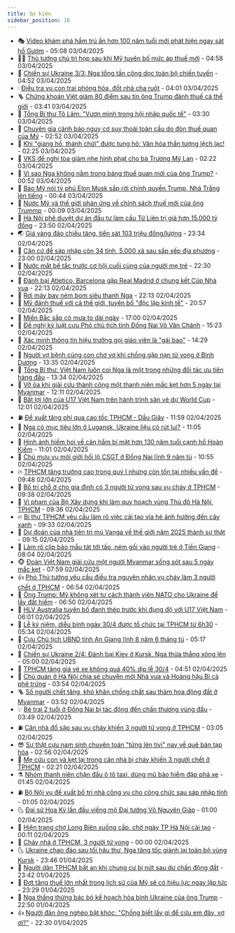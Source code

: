 ```yaml
---
title: Sự kiện
sidebar_position: 16
---
```


<!-- dantri-su-kien:START -->
- 🎭 [Video khám phá hầm trú ẩn hơn 100 năm tuổi mới phát hiện ngay sát hồ Gươm](https://dantri.com.vn/xa-hoi/video-kham-pha-ham-tru-an-hon-100-nam-tuoi-moi-phat-hien-ngay-sat-ho-guom-20250403120425865.htm) - 05:08 03/04/2025
- 👨‍🏫 [Thủ tướng chủ trì họp sau khi Mỹ tuyên bố mức áp thuế mới](https://dantri.com.vn/xa-hoi/thu-tuong-chu-tri-hop-sau-khi-my-tuyen-bo-muc-ap-thue-moi-20250403094044452.htm) - 04:58 03/04/2025
- 🌮 [Chiến sự Ukraine 3/3: Nga tổng tấn công dọc toàn bộ chiến tuyến](https://dantri.com.vn/the-gioi/chien-su-ukraine-33-nga-tong-tan-cong-doc-toan-bo-chien-tuyen-20250403105455655.htm) - 04:52 03/04/2025
- 🕯 [Điều tra vụ con trai phóng hỏa, đốt nhà cha ruột](https://dantri.com.vn/xa-hoi/dieu-tra-vu-con-trai-phong-hoa-dot-nha-cha-ruot-20250403103659773.htm) - 04:01 03/04/2025
- 🪜 [Chứng khoán Việt giảm 80 điểm sau tin ông Trump đánh thuế cả thế giới](https://dantri.com.vn/kinh-doanh/chung-khoan-viet-giam-80-diem-sau-tin-ong-trump-danh-thue-ca-the-gioi-20250403092732363.htm) - 03:41 03/04/2025
- 🐘 [Tổng Bí thư Tô Lâm: &quot;Vươn mình trong hội nhập quốc tế&quot;](https://dantri.com.vn/xa-hoi/tong-bi-thu-to-lam-vuon-minh-trong-hoi-nhap-quoc-te-20250403101936023.htm) - 03:30 03/04/2025
- 🤔 [Chuyên gia cảnh báo nguy cơ suy thoái toàn cầu do đòn thuế quan của Mỹ](https://dantri.com.vn/the-gioi/chuyen-gia-canh-bao-nguy-co-suy-thoai-toan-cau-do-don-thue-quan-cua-my-20250403094424311.htm) - 02:52 03/04/2025
- 🧠 [Khi &quot;giang hồ, thánh chửi&quot; được tung hô: Văn hóa thần tượng lệch lạc!](https://dantri.com.vn/doi-song/khi-giang-ho-thanh-chui-duoc-tung-ho-van-hoa-than-tuong-lech-lac-20250403082444402.htm) - 02:25 03/04/2025
- 📝 [VKS đề nghị tòa giảm nhẹ hình phạt cho bà Trương Mỹ Lan](https://dantri.com.vn/phap-luat/vks-de-nghi-toa-giam-nhe-hinh-phat-cho-ba-truong-my-lan-20250403085435641.htm) - 02:22 03/04/2025
- 🦏 [Vì sao Nga không nằm trong bảng thuế quan mới của ông Trump?](https://dantri.com.vn/the-gioi/vi-sao-nga-khong-nam-trong-bang-thue-quan-moi-cua-ong-trump-20250403074144065.htm) - 00:52 03/04/2025
- 🥰 [Báo Mỹ nói tỷ phú Elon Musk sắp rời chính quyền Trump, Nhà Trắng lên tiếng](https://dantri.com.vn/the-gioi/bao-my-noi-ty-phu-elon-musk-sap-roi-chinh-quyen-trump-nha-trang-len-tieng-20250403073528230.htm) - 00:44 03/04/2025
- 🤗 [Nước Mỹ và thế giới phản ứng về chính sách thuế mới của ông Trummp](https://dantri.com.vn/the-gioi/nuoc-my-va-the-gioi-phan-ung-ve-chinh-sach-thue-moi-cua-ong-trummp-20250403065649489.htm) - 00:09 03/04/2025
- 🌈 [Hà Nội phê duyệt dự án đầu tư làm cầu Tứ Liên trị giá hơn 15.000 tỷ đồng](https://dantri.com.vn/xa-hoi/ha-noi-phe-duyet-du-an-dau-tu-lam-cau-tu-lien-tri-gia-hon-15000-ty-dong-20250403064859275.htm) - 23:50 02/04/2025
- 🌏 [Giá vàng đảo chiều tăng, tiến sát 103 triệu đồng/lượng](https://dantri.com.vn/kinh-doanh/gia-vang-dao-chieu-tang-tien-sat-103-trieu-dongluong-20250403005030021.htm) - 23:34 02/04/2025
- 💄 [Căn cứ để sáp nhập còn 34 tỉnh, 5.000 xã sau sắp xếp địa phương](https://dantri.com.vn/noi-vu/can-cu-de-sap-nhap-con-34-tinh-5000-xa-sau-sap-xep-dia-phuong-20250402095449624.htm) - 23:00 02/04/2025
- 👺 [Nước mắt bế tắc trước cơ hội cuối cùng của người mẹ trẻ](https://dantri.com.vn/tam-long-nhan-ai/nuoc-mat-be-tac-truoc-co-hoi-cuoi-cung-cua-nguoi-me-tre-20250328212302260.htm) - 22:30 02/04/2025
- 👹 [Đánh bại Atletico, Barcelona gặp Real Madrid ở chung kết Cúp Nhà vua](https://dantri.com.vn/the-thao/danh-bai-atletico-barcelona-gap-real-madrid-o-chung-ket-cup-nha-vua-20250403051349781.htm) - 22:13 02/04/2025
- 🌊 [Rơi máy bay ném bom siêu thanh Nga](https://dantri.com.vn/the-gioi/roi-may-bay-nem-bom-sieu-thanh-nga-20250403045403719.htm) - 22:13 02/04/2025
- 🤠 [Mỹ đánh thuế với cả thế giới, tuyên bố &quot;độc lập kinh tế&quot;](https://dantri.com.vn/the-gioi/my-danh-thue-voi-ca-the-gioi-tuyen-bo-doc-lap-kinh-te-20250403034609577.htm) - 20:57 02/04/2025
- 🎊 [Miền Bắc sắp có mưa to dài ngày](https://dantri.com.vn/xa-hoi/mien-bac-sap-co-mua-to-dai-ngay-20250402202514535.htm) - 17:00 02/04/2025
- 🐘 [Đề nghị kỷ luật cựu Phó chủ tịch tỉnh Đồng Nai Võ Văn Chánh](https://dantri.com.vn/xa-hoi/de-nghi-ky-luat-cuu-pho-chu-tich-tinh-dong-nai-vo-van-chanh-20250402205224778.htm) - 15:23 02/04/2025
- 💂 [Xác minh thông tin hiệu trưởng gọi giáo viên là &quot;gái bao&quot;](https://dantri.com.vn/giao-duc/xac-minh-thong-tin-hieu-truong-goi-giao-vien-la-gai-bao-20250402201559627.htm) - 14:29 02/04/2025
- 👹 [Người vợ bệnh cùng con chơ vơ khi chồng gặp nạn tử vong ở Bình Dương](https://dantri.com.vn/xa-hoi/nguoi-vo-benh-cung-con-cho-vo-khi-chong-gap-nan-tu-vong-o-binh-duong-20250402155543810.htm) - 13:35 02/04/2025
- 🦒 [Tổng Bí thư: Việt Nam luôn coi Nga là một trong những đối tác ưu tiên hàng đầu](https://dantri.com.vn/xa-hoi/tong-bi-thu-viet-nam-luon-coi-nga-la-mot-trong-nhung-doi-tac-uu-tien-hang-dau-20250402203307863.htm) - 13:34 02/04/2025
- 🗽 [Vỡ òa khi giải cứu thành công một thanh niên mắc kẹt hơn 5 ngày tại Myanmar](https://dantri.com.vn/xa-hoi/vo-oa-khi-giai-cuu-thanh-cong-mot-thanh-nien-mac-ket-hon-5-ngay-tai-myanmar-20250402185624466.htm) - 12:11 02/04/2025
- 💄 [Bất lợi lớn của U17 Việt Nam trên hành trình săn vé dự World Cup](https://dantri.com.vn/the-thao/bat-loi-lon-cua-u17-viet-nam-tren-hanh-trinh-san-ve-du-world-cup-20250402190148657.htm) - 12:01 02/04/2025
- ⛽️ [Đề xuất tăng phí qua cao tốc TPHCM - Dầu Giây](https://dantri.com.vn/xa-hoi/de-xuat-tang-phi-qua-cao-toc-tphcm-dau-giay-20250402185528963.htm) - 11:59 02/04/2025
- 🥷 [Nga có mục tiêu lớn ở Lugansk, Ukraine liệu có rút lui?](https://dantri.com.vn/the-gioi/nga-co-muc-tieu-lon-o-lugansk-ukraine-lieu-co-rut-lui-20250402124430285.htm) - 11:05 02/04/2025
- 🤖 [Hình ảnh hiếm hoi về căn hầm bí mật hơn 130 năm tuổi cạnh hồ Hoàn Kiếm](https://dantri.com.vn/xa-hoi/hinh-anh-hiem-hoi-ve-can-ham-bi-mat-hon-130-nam-tuoi-canh-ho-hoan-kiem-20250402171015324.htm) - 11:01 02/04/2025
- 🌊 [Chủ mưu vụ môi giới hối lộ CSGT ở Đồng Nai lĩnh 9 năm tù](https://dantri.com.vn/phap-luat/chu-muu-vu-moi-gioi-hoi-lo-csgt-o-dong-nai-linh-9-nam-tu-20250402171646099.htm) - 10:55 02/04/2025
- 🔥 [TPHCM tăng trưởng cao trong quý I nhưng còn tồn tại nhiều vấn đề](https://dantri.com.vn/xa-hoi/tphcm-tang-truong-cao-trong-quy-i-nhung-con-ton-tai-nhieu-van-de-20250402153234937.htm) - 09:48 02/04/2025
- 🦏 [Bố trí chỗ ở cho gia đình có 3 người tử vong sau vụ cháy ở TPHCM](https://dantri.com.vn/xa-hoi/bo-tri-cho-o-cho-gia-dinh-co-3-nguoi-tu-vong-sau-vu-chay-o-tphcm-20250402160750138.htm) - 09:38 02/04/2025
- 🐘 [Vi phạm của Bộ Xây dựng khi làm quy hoạch vùng Thủ đô Hà Nội, TPHCM](https://dantri.com.vn/xa-hoi/vi-pham-cua-bo-xay-dung-khi-lam-quy-hoach-vung-thu-do-ha-noi-tphcm-20250402151416777.htm) - 09:36 02/04/2025
- 🔥 [Bí thư TPHCM yêu cầu làm rõ việc cải tạo vỉa hè ảnh hưởng đến cây xanh](https://dantri.com.vn/xa-hoi/bi-thu-tphcm-yeu-cau-lam-ro-viec-cai-tao-via-he-anh-huong-den-cay-xanh-20250402160257420.htm) - 09:33 02/04/2025
- 💼 [Dự đoán của nhà tiên tri mù Vanga về thế giới năm 2025 thành sự thật](https://dantri.com.vn/the-gioi/du-doan-cua-nha-tien-tri-mu-vanga-ve-the-gioi-nam-2025-thanh-su-that-20250402160008259.htm) - 09:15 02/04/2025
- 🚀 [Làm rõ clip bảo mẫu tát tới tấp, ném gối vào người trẻ ở Tiền Giang](https://dantri.com.vn/xa-hoi/lam-ro-clip-bao-mau-tat-toi-tap-nem-goi-vao-nguoi-tre-o-tien-giang-20250402144136324.htm) - 08:04 02/04/2025
- 🐵 [Đoàn Việt Nam giải cứu một người Myanmar sống sót sau 5 ngày mắc kẹt](https://dantri.com.vn/xa-hoi/doan-viet-nam-giai-cuu-mot-nguoi-myanmar-song-sot-sau-5-ngay-mac-ket-20250402124641023.htm) - 07:59 02/04/2025
- 👍 [Phó Thủ tướng yêu cầu điều tra nguyên nhân vụ cháy làm 3 người chết ở TPHCM](https://dantri.com.vn/xa-hoi/pho-thu-tuong-yeu-cau-dieu-tra-nguyen-nhan-vu-chay-lam-3-nguoi-chet-o-tphcm-20250402134211242.htm) - 06:54 02/04/2025
- 🚦 [Ông Trump: Mỹ không xét tư cách thành viên NATO cho Ukraine để lấy đất hiếm](https://dantri.com.vn/the-gioi/ong-trump-my-khong-xet-tu-cach-thanh-vien-nato-cho-ukraine-de-lay-dat-hiem-20250402134215660.htm) - 06:50 02/04/2025
- 🥸 [HLV Australia tuyên bố đanh thép trước khi đụng độ với U17 Việt Nam](https://dantri.com.vn/the-thao/hlv-australia-tuyen-bo-danh-thep-truoc-khi-dung-do-voi-u17-viet-nam-20250402122442345.htm) - 06:01 02/04/2025
- 🥷 [Lễ kỷ niệm, diễu binh ngày 30/4 được tổ chức tại TPHCM từ 6h30](https://dantri.com.vn/xa-hoi/le-ky-niem-dieu-binh-ngay-304-duoc-to-chuc-tai-tphcm-tu-6h30-20250402121905137.htm) - 05:34 02/04/2025
- 🤡 [Cựu Chủ tịch UBND tỉnh An Giang lĩnh 8 năm 6 tháng tù](https://dantri.com.vn/phap-luat/cuu-chu-tich-ubnd-tinh-an-giang-linh-8-nam-6-thang-tu-20250402120823620.htm) - 05:17 02/04/2025
- 🥳 [Chiến sự Ukraine 2/4: Đánh bại Kiev ở Kursk, Nga thừa thắng xông lên](https://dantri.com.vn/the-gioi/chien-su-ukraine-24-danh-bai-kiev-o-kursk-nga-thua-thang-xong-len-20250402115051506.htm) - 05:00 02/04/2025
- 🤩 [TPHCM tăng giá vé xe không quá 40% dịp lễ 30/4](https://dantri.com.vn/xa-hoi/tphcm-tang-gia-ve-xe-khong-qua-40-dip-le-304-20250402110053752.htm) - 04:51 02/04/2025
- 🎡 [Chủ quán ở Hà Nội chia sẻ chuyện mời Nhà vua và Hoàng hậu Bỉ cà phê trứng](https://dantri.com.vn/du-lich/chu-quan-o-ha-noi-chia-se-chuyen-moi-nha-vua-va-hoang-hau-bi-ca-phe-trung-20250401220923602.htm) - 03:54 02/04/2025
- 🪜 [Số người chết tăng, khó khăn chồng chất sau thảm họa động đất ở Myanmar](https://dantri.com.vn/the-gioi/so-nguoi-chet-tang-kho-khan-chong-chat-sau-tham-hoa-dong-dat-o-myanmar-20250402103656589.htm) - 03:52 02/04/2025
- 💡 [Bé trai 2 tuổi ở Đồng Nai bị tác động đến chấn thương vùng đầu](https://dantri.com.vn/xa-hoi/be-trai-2-tuoi-o-dong-nai-bi-tac-dong-den-chan-thuong-vung-dau-20250402091144708.htm) - 03:49 02/04/2025
- ⛽️ [Căn nhà đổ sập sau vụ cháy khiến 3 người tử vong ở TPHCM](https://dantri.com.vn/xa-hoi/can-nha-do-sap-sau-vu-chay-khien-3-nguoi-tu-vong-o-tphcm-20250402094918018.htm) - 03:05 02/04/2025
- 😎 [Sự thật cựu nam sinh chuyên toán &quot;từng lên tivi&quot; nay về quê bán tạp hóa](https://dantri.com.vn/giao-duc/su-that-cuu-nam-sinh-chuyen-toan-tung-len-tivi-nay-ve-que-ban-tap-hoa-20250401204517311.htm) - 02:56 02/04/2025
- 🗽 [Mẹ cứu con và kẹt lại trong căn nhà bị cháy khiến 3 người chết ở TPHCM](https://dantri.com.vn/xa-hoi/me-cuu-con-va-ket-lai-trong-can-nha-bi-chay-khien-3-nguoi-chet-o-tphcm-20250402083102618.htm) - 02:21 02/04/2025
- ⚗️ [Nhóm thanh niên chặn đầu ô tô taxi, dùng mũ bảo hiểm đập phá xe](https://dantri.com.vn/phap-luat/nhom-thanh-nien-chan-dau-o-to-taxi-dung-mu-bao-hiem-dap-pha-xe-20250402082602924.htm) - 01:45 02/04/2025
- ⛽️ [Bộ Nội vụ đề xuất bố trí nhà công vụ cho công chức sau sáp nhập tỉnh](https://dantri.com.vn/noi-vu/bo-noi-vu-de-xuat-bo-tri-nha-cong-vu-cho-cong-chuc-sau-sap-nhap-tinh-20250402065835978.htm) - 01:05 02/04/2025
- 🌜 [Đại sứ Hoa Kỳ lần đầu viếng mộ Đại tướng Võ Nguyên Giáp](https://dantri.com.vn/xa-hoi/dai-su-hoa-ky-lan-dau-vieng-mo-dai-tuong-vo-nguyen-giap-20250402073637450.htm) - 01:00 02/04/2025
- 🦩 [Hiện trạng chợ Long Biên xuống cấp, chờ ngày TP Hà Nội cải tạo](https://dantri.com.vn/xa-hoi/hien-trang-cho-long-bien-xuong-cap-cho-ngay-tp-ha-noi-cai-tao-20250401012342687.htm) - 00:11 02/04/2025
- 🦒 [Cháy nhà ở TPHCM, 3 người tử vong](https://dantri.com.vn/xa-hoi/chay-nha-o-tphcm-3-nguoi-tu-vong-20250402065822374.htm) - 00:00 02/04/2025
- 🌜 [Ukraine chao đảo sau tối hậu thư, Nga tăng tốc giành lại toàn bộ vùng Kursk](https://dantri.com.vn/the-gioi/ukraine-chao-dao-sau-toi-hau-thu-nga-tang-toc-gianh-lai-toan-bo-vung-kursk-20250401170812037.htm) - 23:46 01/04/2025
- 🐎 [Người dân TPHCM bất an khi chung cư bị nứt sau dư chấn động đất](https://dantri.com.vn/xa-hoi/nguoi-dan-tphcm-bat-an-khi-chung-cu-bi-nut-sau-du-chan-dong-dat-20250401161726669.htm) - 23:42 01/04/2025
- 🌋 [Đợt tăng thuế lớn nhất trong lịch sử của Mỹ sẽ có hiệu lực ngay lập tức](https://dantri.com.vn/the-gioi/dot-tang-thue-lon-nhat-trong-lich-su-cua-my-se-co-hieu-luc-ngay-lap-tuc-20250402062537019.htm) - 23:29 01/04/2025
- 🧰 [Nga thẳng thừng bác bỏ kế hoạch hòa bình Ukraine của ông Trump](https://dantri.com.vn/the-gioi/nga-thang-thung-bac-bo-ke-hoach-hoa-binh-ukraine-cua-ong-trump-20250402053710255.htm) - 22:50 01/04/2025
- 👍 [Người đàn ông nghèo bật khóc: &quot;Chồng biết lấy gì để cứu em đây, vợ ơi?&quot;](https://dantri.com.vn/tam-long-nhan-ai/nguoi-dan-ong-ngheo-bat-khoc-chong-biet-lay-gi-de-cuu-em-day-vo-oi-20250329165240231.htm) - 22:30 01/04/2025<!-- dantri-su-kien:END -->
